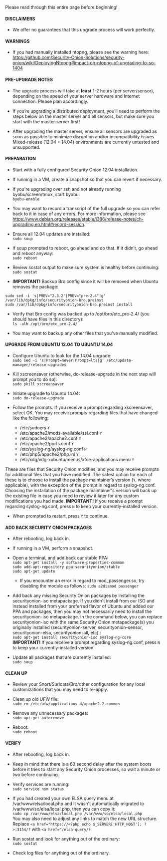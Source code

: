 Please read through this entire page before beginning!

#### DISCLAIMERS

* We offer no guarantees that this upgrade process will work perfectly.

#### WARNINGS

* If you had manually installed ntopng, please see the warning here:
https://github.com/Security-Onion-Solutions/security-onion/wiki/DeployingNtopng#impact-on-ntopng-of-upgrading-to-so-1404

#### PRE-UPGRADE NOTES

* The upgrade process will take at **least** 1-2 hours (per server/sensor), depending on the speed of your server hardware and Internet connection.  Please plan accordingly.

* If you’re upgrading a distributed deployment, you’ll need to perform the steps below on the master server and all sensors, but make sure you start with the master server first!

* After upgrading the master server, ensure all sensors are upgraded as soon as possible to minimize disruption and/or incompatibility issues.  Mixed-release (12.04 + 14.04) environments are currently untested and unsupported.

#### PREPARATION
* Start with a fully configured Security Onion 12.04 installation.  

* If running in a VM, create a snapshot so that you can revert if necessary.
* If you're upgrading over ssh and not already running byobu/screen/tmux, start byobu:  
`byobu-enable`

* You may want to record a transcript of the full upgrade so you can refer back to it in case of any errors.  For more information, please see <https://www.debian.org/releases/stable/i386/release-notes/ch-upgrading.en.html#record-session>.

* Ensure all 12.04 updates are installed:  
`sudo soup`

* If soup prompted to reboot, go ahead and do that.  If it didn’t, go
ahead and reboot anyway:  
`sudo reboot`

* Review sostat output to make sure system is healthy before continuing:  
`sudo sostat`

* **IMPORTANT!** Backup Bro config since it will be removed when Ubuntu removes the package:  
```
sudo sed -i 's|PREV="2.3.2"|PREV="pre-2.4"|g' /var/lib/dpkg/info/securityonion-bro.preinst
sudo /var/lib/dpkg/info/securityonion-bro.preinst install
```

* Verify that Bro config was backed up to /opt/bro/etc_pre-2.4/ (you should have files in this directory):  
`ls -alh /opt/bro/etc_pre-2.4/`

* You may want to backup any other files that you've manually modified.

#### UPGRADE FROM UBUNTU 12.04 TO UBUNTU 14.04

* Configure Ubuntu to look for the 14.04 upgrade:  
`sudo sed -i 's|Prompt=never|Prompt=lts|g' /etc/update-manager/release-upgrades`

* Kill xscreensaver (otherwise, do-release-upgrade in the next step will prompt you to do so):  
`sudo pkill xscreensaver`

* Initiate upgrade to Ubuntu 14.04:  
`sudo do-release-upgrade`

* Follow the prompts. If you receive a prompt regarding xscreensaver, select OK. You may receive prompts regarding files that have changed like the following:  
  * /etc/sudoers `Y`
  * /etc/apache2/mods-available/ssl.conf  `Y`
  * /etc/apache2/apache2.conf  `Y`
  * /etc/apache2/ports.conf  `Y`
  * /etc/syslog-ng/syslog-ng.conf  `N`
  * /etc/php5/apache2/php.ini  `Y`
  * /etc/xdg/xdg-xubuntu/menus/xfce-applications.menu  `Y` 

These are files that Security Onion modifies, and you may receive prompts for additional files that you have modified. The safest option for each of these is to choose to install the package maintainer’s version (`Y`, where applicable), with the exception of the prompt in regard to syslog-ng.conf. Choosing the installation of the package maintainer's version will back up the existing file in case you need to review it later for any custom modifications you had made.  **IMPORTANT!** If you receive a prompt regarding syslog-ng.conf, press `N` to keep your currently-installed version. 

* When prompted to restart, press `Y` to continue.

#### ADD BACK SECURITY ONION PACKAGES

* After rebooting, log back in.  

* If running in a VM, perform a snapshot.  

* Open a terminal, and add back our stable PPA:  
 `sudo apt-get install -y software-properties-common`<br/>
 `sudo add-apt-repository ppa:securityonion/stable`<br/>
 `sudo apt-get update`<br/>

  * If you encounter an error in regard to mod_passenger.so, try disabling the module as follows:
   `sudo a2dismod passenger`
* Add back any missing Security Onion packages by installing the securityonion-iso metapackage.  If you didn't install from our ISO and instead installed from your preferred flavor of Ubuntu and added our PPA and packages, then you may not necessarily need to install the securityonion-iso metapackage. In the command below, you can replace securityonion-iso with the same Security Onion metapackage(s) you originally installed (securityonion-server, securityonion-sensor, securityonion-elsa, securityonion-all, etc).:  
`sudo apt-get install securityonion-iso syslog-ng-core`  
**IMPORTANT!** If you receive a prompt regarding syslog-ng.conf, press `N` to keep your currently-installed version. 
* Update all packages that are currently installed:  
`sudo soup`

#### CLEAN UP

* Review your Snort/Suricata/Bro/other configuration for any local customizations that you may need to re-apply.

* Clean up old UFW file:  
`sudo rm /etc/ufw/applications.d/apache2.2-common`

* Remove any unnecessary packages:  
`sudo apt-get autoremove`

* Reboot:  
`sudo reboot`

#### VERIFY

* After rebooting, log back in.

* Keep in mind that there is a 60 second delay after the system boots before it tries to start any Security Onion processes, so wait a minute or two before continuing.

* Verify services are running:  
`sudo service nsm status`

* If you had created your own ELSA query menu at /var/www/elsa/local.php and it wasn't automatically migrated to /var/www/so/elsa/local.php, then you can copy it:  
`sudo cp /var/www/elsa/local.php /var/www/so/elsa/local.php`  
You may also need to adjust any links to match the new URL structure.  Replace `<a href="https://<?php echo $_SERVER['HTTP_HOST']; ?>:3154/?` with `<a href="/elsa-query/?`

* Run sostat and look for anything out of the ordinary:  
`sudo sostat`

* Check log files for anything out of the ordinary.